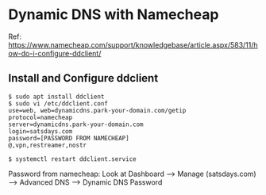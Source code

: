 # Dynamic DNS with Namecheap

Ref: https://www.namecheap.com/support/knowledgebase/article.aspx/583/11/how-do-i-configure-ddclient/

## Install and Configure ddclient
~~~
$ sudo apt install ddclient
$ sudo vi /etc/ddclient.conf
use=web, web=dynamicdns.park-your-domain.com/getip
protocol=namecheap
server=dynamicdns.park-your-domain.com
login=satsdays.com
password=[PASSWORD FROM NAMECHEAP]
@,vpn,restreamer,nostr

$ systemctl restart ddclient.service
~~~
Password from namecheap: Look at Dashboard --> Manage (satsdays.com) --> Advanced DNS --> Dynamic DNS Password
